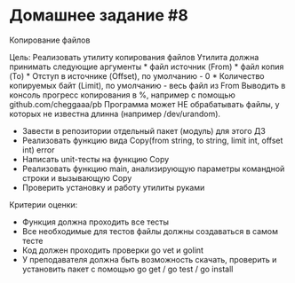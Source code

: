 # Домашнее задание #8

Копирование файлов

Цель: Реализовать утилиту копирования файлов Утилита должна принимать следующие аргументы * файл источник (From) * файл копия (To) * Отступ в источнике (Offset), по умолчанию - 0 * Количество копируемых байт (Limit), по умолчанию - весь файл из From Выводить в консоль прогресс копирования в %, например с помощью github.com/cheggaaa/pb Программа может НЕ обрабатывать файлы, у которых не известна длинна (например /dev/urandom).  
- Завести в репозитории отдельный пакет (модуль) для этого ДЗ
- Реализовать функцию вида Copy(from string, to string, limit int, offset int) error
- Написать unit-тесты на функцию Copy
- Реализовать функцию main, анализирующую параметры командной строки и вызывающую Copy
- Проверить установку и работу утилиты руками

Критерии оценки: 
- Функция должна проходить все тесты
- Все необходимые для тестов файлы должны создаваться в самом тесте
- Код должен проходить проверки go vet и golint
- У преподавателя должна быть возможность скачать, проверить и установить пакет с помощью go get / go test / go install 